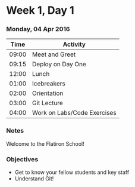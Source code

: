 # Week 1, Day 1

### Monday, 04 Apr 2016

| Time | Activity |
| --- | --- |
| 09:00 | Meet and Greet |
| 09:15 | Deploy on Day One |
| 12:00 | Lunch |
| 01:00 | Icebreakers |
| 02:00 | Orientation |
| 03:00 | Git Lecture |
| 04:00 | Work on Labs/Code Exercises |

### Notes

Welcome to the Flatiron School!

### Objectives

- Get to know your fellow students and key staff 
- Understand Git! 


